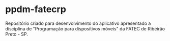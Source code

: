 # ppdm-fatecrp

Repositório criado para desenvolvimento do aplicativo apresentado a disciplina de "Programação para dispositivos móveis" da FATEC de Ribeirão Preto - SP.
